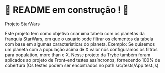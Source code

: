 # :construction: README em construção ! :construction:
<!-- Olá, Tryber!
Esse é apenas um arquivo inicial para o README do seu projeto.
É essencial que você preencha esse documento por conta própria, ok?
Não deixe de usar nossas dicas de escrita de README de projetos, e deixe sua criatividade brilhar!
:warning: IMPORTANTE: você precisa deixar nítido:
- quais arquivos/pastas foram desenvolvidos por você; 
- quais arquivos/pastas foram desenvolvidos por outra pessoa estudante;
- quais arquivos/pastas foram desenvolvidos pela Trybe.
-->

Projeto StarWars

Este projeto tem como objetivo criar uma tabela com os planetas da franquia StarWars, em que o usuário pode filtrar os elementos da tabela com base em algumas características do planeta.
Exemplo: Se quisemos um planeta com a população acima de X valor nós configuramos os filtros para population, more than e X.
Nesse projeto da Trybe também foram aplicados ao projeto de Front-end testes assíncronos, fornecendo 100% de cobertura (Os testes podem ser encontrados no path src/tests/App.test.js)
